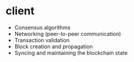# client
- Consensus algorithms
- Networking (peer-to-peer communication)
- Transaction validation
- Block creation and propagation
- Syncing and maintaining the blockchain state
